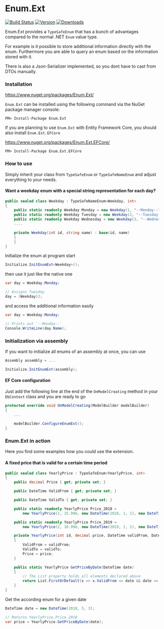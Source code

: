 # Enum.Ext

[![Build Status](https://mauracher.visualstudio.com/enum_ext/_apis/build/status/simonmau.enum_ext?branchName=master)](https://mauracher.visualstudio.com/enum_ext/_build/latest?definitionId=20&branchName=master) [![Version](https://img.shields.io/nuget/v/Enum.Ext.svg)](https://www.nuget.org/packages/Enum.Ext)  [![Downloads](https://img.shields.io/nuget/dt/Enum.Ext.svg)](https://www.nuget.org/packages/Enum.Ext)

Enum.Ext provides a `TypeSafeEnum` that has a bunch of advantages compared to the normal .NET `Enum` value type.

For example is it possible to store additional information directly with the enum. Furthermore you are able to 
query an enum based on the information stored with it.

There is also a Json-Serializer implemented, so you dont have to cast from DTOs manually.

### Installation 
https://www.nuget.org/packages/Enum.Ext/

`Enum.Ext` can be installed using the following command via the NuGet package manager console:

    PM> Install-Package Enum.Ext


If you are planning to use `Enum.Ext` with Entity Framework Core, you should also install `Enum.Ext.EFCore`

https://www.nuget.org/packages/Enum.Ext.EFCore/


    PM> Install-Package Enum.Ext.EFCore

### How to use

Simply inherit your class from `TypeSafeEnum` or `TypeSafeNameEnum` and adjust everything to your needs.





#### Want a weekday enum with a special string representation for each day?
```C#
public sealed class Weekday : TypeSafeNameEnum<Weekday, int>
{
    public static readonly Weekday Monday = new Weekday(1, "--Monday--");
    public static readonly Weekday Tuesday = new Weekday(2, "--Tuesday--");
    public static readonly Weekday Wednesday = new Weekday(3, "--Wednesday--");
    ....

    private Weekday(int id, string name) : base(id, name)
    {
    }
}
```

Initialize the enum at program start

```C#
Initialize.InitEnumExt<Weekday>();
```

then use it just like the native one 

```C#
var day = Weekday.Monday;

// Assigns Tuesday
day = (Weekday)2;
```

and access the additional information easily

```C#
var day = Weekday.Monday;

// Prints out '--Monday--'
Console.WriteLine(day.Name);
```

### Initialization via assembly 

If you want to initialize all enums of an assembly at once, you can use  


```C#
Assembly assembly = ...

Initialize.InitEnumExt(assembly);
```

#### EF Core configuration

Just add the following line at the end of the `OnModelCreating` method in your `DbContext` class and you are ready to go

```C#
protected override void OnModelCreating(ModelBuilder modelBuilder)
{
    ...
    
    modelBuilder.ConfigureEnumExt();
}
```

### Enum.Ext in action

Here you find some examples how you could use the extension.

#### A fixed price that is valid for a certain time period
```C#
public sealed class YearlyPrice : TypeSafeEnum<YearlyPrice, int>
{
    public decimal Price { get; private set; }

    public DateTime ValidFrom { get; private set; }

    public DateTime ValidTo { get; private set; }

    public static readonly YearlyPrice Price_2018 =
        new YearlyPrice(1, 15.99m, new DateTime(2018, 1, 1), new DateTime(2018, 12, 31));

    public static readonly YearlyPrice Price_2019 =
        new YearlyPrice(2, 16.99m, new DateTime(2019, 1, 1), new DateTime(2019, 12, 31));

    private YearlyPrice(int id, decimal price, DateTime validFrom, DateTime validTo) : base(id)
    {
        ValidFrom = validFrom;
        ValidTo = validTo;
        Price = price;
    }

    public static YearlyPrice GetPriceByDate(DateTime date)
    {
        // The List property holds all elements declared above
        return List.FirstOrDefault(x => x.ValidFrom <= date && date <= x.ValidTo);
    }
}
```

Get the according enum for a given date
```C#
DateTime date = new DateTime(2018, 5, 3);

// Returns YearlyPrice.Price_2018
var price = YearlyPrice.GetPriceByDate(date);
```
